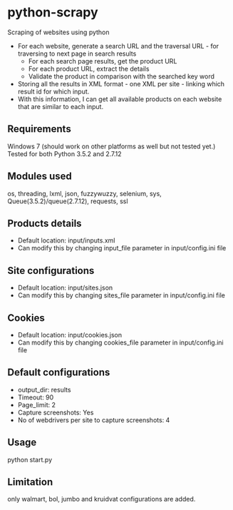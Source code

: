 # python-scrapy
Scraping of websites using python

* For each website, generate a search URL and the traversal URL - for traversing to next page in search results 
  * For each search page results, get the product URL
  * For each product URL, extract the details 
  * Validate the product in comparison with the searched key word 
* Storing all the results in XML format - one XML per site - linking which result id for which input.
* With this information, I can get all available products on each website that are similar to each input. 


## Requirements
Windows 7 (should work on other platforms as well but not tested yet.)
Tested for both Python 3.5.2 and 2.7.12

## Modules used
os, threading, lxml, json, fuzzywuzzy, selenium, sys, Queue(3.5.2)/queue(2.7.12), requests, ssl

## Products details
* Default location: input/inputs.xml
* Can modify this by changing input_file parameter in input/config.ini file

## Site configurations
* Default location: input/sites.json
* Can modify this by changing sites_file parameter in input/config.ini file

## Cookies
* Default location: input/cookies.json
* Can modify this by changing cookies_file parameter in input/config.ini file

## Default configurations
* output_dir: results
* Timeout: 90
* Page_limit: 2
* Capture screenshots: Yes
* No of webdrivers per site to capture screenshots: 4

## Usage
python start.py

## Limitation
only walmart, bol, jumbo and kruidvat configurations are added.
